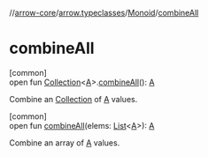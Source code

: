 //[arrow-core](../../../index.md)/[arrow.typeclasses](../index.md)/[Monoid](index.md)/[combineAll](combine-all.md)

# combineAll

[common]\
open fun [Collection](https://kotlinlang.org/api/latest/jvm/stdlib/kotlin.collections/-collection/index.html)&lt;[A](index.md)&gt;.[combineAll](combine-all.md)(): [A](index.md)

Combine an [Collection](https://kotlinlang.org/api/latest/jvm/stdlib/kotlin.collections/-collection/index.html) of [A](index.md) values.

[common]\
open fun [combineAll](combine-all.md)(elems: [List](https://kotlinlang.org/api/latest/jvm/stdlib/kotlin.collections/-list/index.html)&lt;[A](index.md)&gt;): [A](index.md)

Combine an array of [A](index.md) values.

